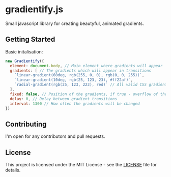 # gradientify.js
Small javascript library for creating beautyful, animated gradients.

## Getting Started

Basic initalisation:

```javascript
new Gradientify({
  element: document.body, // Main element where gradients will appear
  gradients: [ // The gradients which will appear in transitions
    `linear-gradient(60deg, rgb(255, 0, 0), rgb(0, 0, 255))`,
    `linear-gradient(10deg, rgb(25, 123, 23), #ff22af)`,
    `radial-gradient(rgb(25, 123, 223), red)` // All valid CSS gradients are supported
  ],
  fixed: false, // Position of the gradients, if true - overflow of the main element will be hidden to prevent gradients from escaping the element
  delay: 0, // Delay between gradient transitions
  interval: 1300 // How often the gradients will be changed
})
```

## Contributing

I'm open for any contributors and pull requests.


## License

This project is licensed under the MIT License - see the [LICENSE](LICENSE) file for details.



